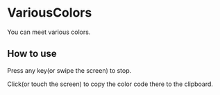 # VariousColors

You can meet various colors.

## How to use

Press any key(or swipe the screen) to stop.

Click(or touch the screen) to copy the color code there to the clipboard.